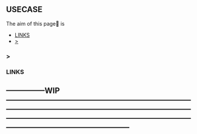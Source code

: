 ## USECASE
The aim of this page📝 is

<!-- TOC -->

- [LINKS](#links)
- [>](#)

<!-- /TOC -->

### >

### LINKS

## —————WIP————————————————————————————————————————————————————————————————————————————————————————
